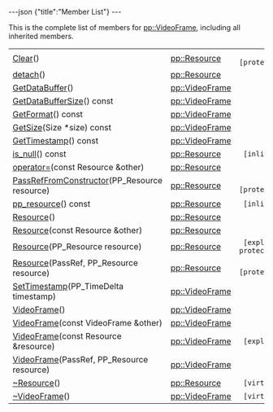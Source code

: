 ---json {"title":"Member List"} ---

This is the complete list of members for <a href="/docs/native-client/pepper_stable/cpp/classpp_1_1_video_frame/" class="el">pp::VideoFrame</a>, including all inherited members.

<table><tbody><tr class="odd"><td><a href="/docs/native-client/pepper_stable/cpp/classpp_1_1_resource#ad4016f37d3022863ca0188acb26ac9c4" class="el">Clear</a>()</td><td><a href="/docs/native-client/pepper_stable/cpp/classpp_1_1_resource/" class="el">pp::Resource</a></td><td><code> [protected]</code></td></tr><tr class="even"><td><a href="/docs/native-client/pepper_stable/cpp/classpp_1_1_resource#a81b9246381bdddacca3ac25f6ded2bfd" class="el">detach</a>()</td><td><a href="/docs/native-client/pepper_stable/cpp/classpp_1_1_resource/" class="el">pp::Resource</a></td><td></td></tr><tr class="odd"><td><a href="/docs/native-client/pepper_stable/cpp/classpp_1_1_video_frame#abc019dddc8f073fb5ebb72e51a400f5e" class="el">GetDataBuffer</a>()</td><td><a href="/docs/native-client/pepper_stable/cpp/classpp_1_1_video_frame/" class="el">pp::VideoFrame</a></td><td></td></tr><tr class="even"><td><a href="/docs/native-client/pepper_stable/cpp/classpp_1_1_video_frame#a9e993de4bf5349f3420a9e7dde2dd89f" class="el">GetDataBufferSize</a>() const</td><td><a href="/docs/native-client/pepper_stable/cpp/classpp_1_1_video_frame/" class="el">pp::VideoFrame</a></td><td></td></tr><tr class="odd"><td><a href="/docs/native-client/pepper_stable/cpp/classpp_1_1_video_frame#ad03a1634ce404649f2f484159fd73be8" class="el">GetFormat</a>() const</td><td><a href="/docs/native-client/pepper_stable/cpp/classpp_1_1_video_frame/" class="el">pp::VideoFrame</a></td><td></td></tr><tr class="even"><td><a href="/docs/native-client/pepper_stable/cpp/classpp_1_1_video_frame#a7d4026c03a06f519175406a55d254e60" class="el">GetSize</a>(Size *size) const</td><td><a href="/docs/native-client/pepper_stable/cpp/classpp_1_1_video_frame/" class="el">pp::VideoFrame</a></td><td></td></tr><tr class="odd"><td><a href="/docs/native-client/pepper_stable/cpp/classpp_1_1_video_frame#ab2cfae58a6d08410ca7351bd123a6a66" class="el">GetTimestamp</a>() const</td><td><a href="/docs/native-client/pepper_stable/cpp/classpp_1_1_video_frame/" class="el">pp::VideoFrame</a></td><td></td></tr><tr class="even"><td><a href="/docs/native-client/pepper_stable/cpp/classpp_1_1_resource#a859068e34cdc2dc0b78754c255323aa9" class="el">is_null</a>() const</td><td><a href="/docs/native-client/pepper_stable/cpp/classpp_1_1_resource/" class="el">pp::Resource</a></td><td><code> [inline]</code></td></tr><tr class="odd"><td><a href="/docs/native-client/pepper_stable/cpp/classpp_1_1_resource#aaf808a98bdaa7998d82e19514aa87423" class="el">operator=</a>(const Resource &amp;other)</td><td><a href="/docs/native-client/pepper_stable/cpp/classpp_1_1_resource/" class="el">pp::Resource</a></td><td></td></tr><tr class="even"><td><a href="/docs/native-client/pepper_stable/cpp/classpp_1_1_resource#a3eda014529127a818df8d5bb5ec2fdf0" class="el">PassRefFromConstructor</a>(PP_Resource resource)</td><td><a href="/docs/native-client/pepper_stable/cpp/classpp_1_1_resource/" class="el">pp::Resource</a></td><td><code> [protected]</code></td></tr><tr class="odd"><td><a href="/docs/native-client/pepper_stable/cpp/classpp_1_1_resource#a46a6123de0b007ad3fcb6f666534ccb4" class="el">pp_resource</a>() const</td><td><a href="/docs/native-client/pepper_stable/cpp/classpp_1_1_resource/" class="el">pp::Resource</a></td><td><code> [inline]</code></td></tr><tr class="even"><td><a href="/docs/native-client/pepper_stable/cpp/classpp_1_1_resource#a56679e93a58101c8dce5dc510811a094" class="el">Resource</a>()</td><td><a href="/docs/native-client/pepper_stable/cpp/classpp_1_1_resource/" class="el">pp::Resource</a></td><td></td></tr><tr class="odd"><td><a href="/docs/native-client/pepper_stable/cpp/classpp_1_1_resource#ab0f664099ca06367180f220ea7e0b831" class="el">Resource</a>(const Resource &amp;other)</td><td><a href="/docs/native-client/pepper_stable/cpp/classpp_1_1_resource/" class="el">pp::Resource</a></td><td></td></tr><tr class="even"><td><a href="/docs/native-client/pepper_stable/cpp/classpp_1_1_resource#a555de93fdf4793f7db1183bf71d20580" class="el">Resource</a>(PP_Resource resource)</td><td><a href="/docs/native-client/pepper_stable/cpp/classpp_1_1_resource/" class="el">pp::Resource</a></td><td><code> [explicit, protected]</code></td></tr><tr class="odd"><td><a href="/docs/native-client/pepper_stable/cpp/classpp_1_1_resource#a907d3d6b7e292587c8cb9ff30d0a418d" class="el">Resource</a>(PassRef, PP_Resource resource)</td><td><a href="/docs/native-client/pepper_stable/cpp/classpp_1_1_resource/" class="el">pp::Resource</a></td><td><code> [protected]</code></td></tr><tr class="even"><td><a href="/docs/native-client/pepper_stable/cpp/classpp_1_1_video_frame#a1c77d15f28b8252dd711f2fc39448b41" class="el">SetTimestamp</a>(PP_TimeDelta timestamp)</td><td><a href="/docs/native-client/pepper_stable/cpp/classpp_1_1_video_frame/" class="el">pp::VideoFrame</a></td><td></td></tr><tr class="odd"><td><a href="/docs/native-client/pepper_stable/cpp/classpp_1_1_video_frame#a2875cb170789aa00c3e9d5b3e96daa51" class="el">VideoFrame</a>()</td><td><a href="/docs/native-client/pepper_stable/cpp/classpp_1_1_video_frame/" class="el">pp::VideoFrame</a></td><td></td></tr><tr class="even"><td><a href="/docs/native-client/pepper_stable/cpp/classpp_1_1_video_frame#a00e462115cc543192cf8736373e72d51" class="el">VideoFrame</a>(const VideoFrame &amp;other)</td><td><a href="/docs/native-client/pepper_stable/cpp/classpp_1_1_video_frame/" class="el">pp::VideoFrame</a></td><td></td></tr><tr class="odd"><td><a href="/docs/native-client/pepper_stable/cpp/classpp_1_1_video_frame#aa3f0c75b3e71a5aa450bb59db405d7f2" class="el">VideoFrame</a>(const Resource &amp;resource)</td><td><a href="/docs/native-client/pepper_stable/cpp/classpp_1_1_video_frame/" class="el">pp::VideoFrame</a></td><td><code> [explicit]</code></td></tr><tr class="even"><td><a href="/docs/native-client/pepper_stable/cpp/classpp_1_1_video_frame#a9174464e29af68a4b701469ad3ad8cba" class="el">VideoFrame</a>(PassRef, PP_Resource resource)</td><td><a href="/docs/native-client/pepper_stable/cpp/classpp_1_1_video_frame/" class="el">pp::VideoFrame</a></td><td></td></tr><tr class="odd"><td><a href="/docs/native-client/pepper_stable/cpp/classpp_1_1_resource#a081165265e2bd8217eaa2be2aeeb3aa3" class="el">~Resource</a>()</td><td><a href="/docs/native-client/pepper_stable/cpp/classpp_1_1_resource/" class="el">pp::Resource</a></td><td><code> [virtual]</code></td></tr><tr class="even"><td><a href="/docs/native-client/pepper_stable/cpp/classpp_1_1_video_frame#af4f974572030ac92546b75a93a9e2b09" class="el">~VideoFrame</a>()</td><td><a href="/docs/native-client/pepper_stable/cpp/classpp_1_1_video_frame/" class="el">pp::VideoFrame</a></td><td><code> [virtual]</code></td></tr></tbody></table>

